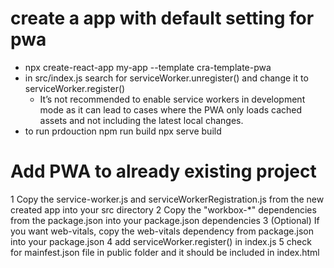 # create a app with default setting for pwa

- npx create-react-app my-app --template cra-template-pwa
- in src/index.js search for serviceWorker.unregister()
  and change it to serviceWorker.register()
  - It’s not recommended to enable service workers in development mode as it can lead to cases where the PWA only loads cached assets and not including the latest local changes.
- to run prdouction
  npm run build
  npx serve build

# Add PWA to already existing project

1 Copy the service-worker.js and serviceWorkerRegistration.js from the new created app into your src directory
2 Copy the "workbox-\*" dependencies from the package.json into your package.json dependencies
3 (Optional) If you want web-vitals, copy the web-vitals dependency from package.json into your package.json
4 add serviceWorker.register() in index.js
5 check for mainfest.json file in public folder and it should be included in index.html
<link rel="manifest" href="%PUBLIC_URL%/manifest.json" />

